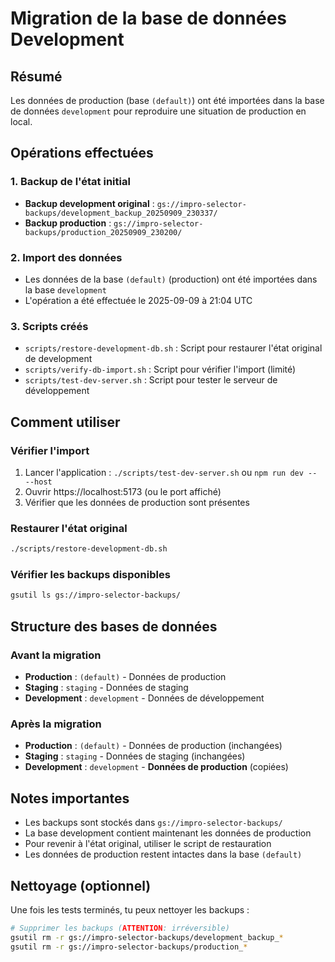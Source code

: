 # Migration de la base de données Development

## Résumé
Les données de production (base `(default)`) ont été importées dans la base de données `development` pour reproduire une situation de production en local.

## Opérations effectuées

### 1. Backup de l'état initial
- **Backup development original** : `gs://impro-selector-backups/development_backup_20250909_230337/`
- **Backup production** : `gs://impro-selector-backups/production_20250909_230200/`

### 2. Import des données
- Les données de la base `(default)` (production) ont été importées dans la base `development`
- L'opération a été effectuée le 2025-09-09 à 21:04 UTC

### 3. Scripts créés
- `scripts/restore-development-db.sh` : Script pour restaurer l'état original de development
- `scripts/verify-db-import.sh` : Script pour vérifier l'import (limité)
- `scripts/test-dev-server.sh` : Script pour tester le serveur de développement

## Comment utiliser

### Vérifier l'import
1. Lancer l'application : `./scripts/test-dev-server.sh` ou `npm run dev -- --host`
2. Ouvrir https://localhost:5173 (ou le port affiché)
3. Vérifier que les données de production sont présentes

### Restaurer l'état original
```bash
./scripts/restore-development-db.sh
```

### Vérifier les backups disponibles
```bash
gsutil ls gs://impro-selector-backups/
```

## Structure des bases de données

### Avant la migration
- **Production** : `(default)` - Données de production
- **Staging** : `staging` - Données de staging  
- **Development** : `development` - Données de développement

### Après la migration
- **Production** : `(default)` - Données de production (inchangées)
- **Staging** : `staging` - Données de staging (inchangées)
- **Development** : `development` - **Données de production** (copiées)

## Notes importantes
- Les backups sont stockés dans `gs://impro-selector-backups/`
- La base development contient maintenant les données de production
- Pour revenir à l'état original, utiliser le script de restauration
- Les données de production restent intactes dans la base `(default)`

## Nettoyage (optionnel)
Une fois les tests terminés, tu peux nettoyer les backups :
```bash
# Supprimer les backups (ATTENTION: irréversible)
gsutil rm -r gs://impro-selector-backups/development_backup_*
gsutil rm -r gs://impro-selector-backups/production_*
```
